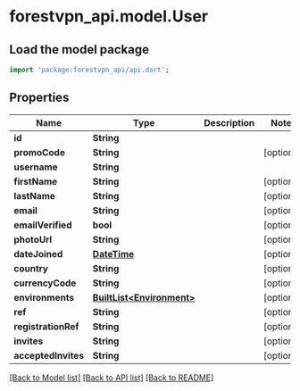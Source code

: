 # forestvpn_api.model.User

## Load the model package
```dart
import 'package:forestvpn_api/api.dart';
```

## Properties
Name | Type | Description | Notes
------------ | ------------- | ------------- | -------------
**id** | **String** |  | 
**promoCode** | **String** |  | [optional] 
**username** | **String** |  | 
**firstName** | **String** |  | [optional] 
**lastName** | **String** |  | [optional] 
**email** | **String** |  | [optional] 
**emailVerified** | **bool** |  | [optional] 
**photoUrl** | **String** |  | [optional] 
**dateJoined** | [**DateTime**](DateTime.md) |  | [optional] 
**country** | **String** |  | [optional] 
**currencyCode** | **String** |  | [optional] 
**environments** | [**BuiltList&lt;Environment&gt;**](Environment.md) |  | [optional] 
**ref** | **String** |  | [optional] 
**registrationRef** | **String** |  | [optional] 
**invites** | **String** |  | [optional] 
**acceptedInvites** | **String** |  | [optional] 

[[Back to Model list]](../README.md#documentation-for-models) [[Back to API list]](../README.md#documentation-for-api-endpoints) [[Back to README]](../README.md)


